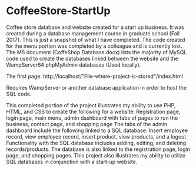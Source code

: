# CoffeeStore-StartUp
Coffee store database and website created for a start up business. It was created during a database management course in graduate school (Fall 2017).
This is just a snapshot of what I have completed. The code created for the menu portion was completed by a colleague and is currently lost. 
The MS document (CoffeShop Database.docx) lists the majority of MySQL code used to create the databases linked between the website and the WampServer64 phpMyAdmin databases (Used locally).

The first page:
http://localhost/"File-where-project-is-stored"/index.html

Requires WampServer or another database application in order to host the SQL code.

This completed portion of the project illustrates my ability to use PHP, HTML, and CSS to create the following for a website:
Registration page, login page, main menu, admin dashboard with tabs of pages to run the business, contact page, and shopping page
The tabs of the admin dashboard include the following linked to a SQL database: Insert employee record, view employee record, insert product, view products, and a logout
Functionality with the SQL database includes adding, editing, and deleting records/products. The database is also linked to the registration page, login page, and shopping pages.
This project also illustrates my ability to utilize SQL databases in conjunction with a start-up website.
